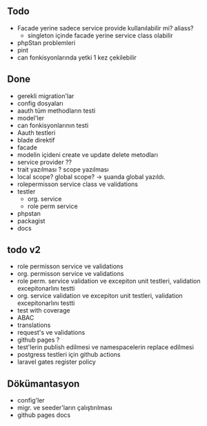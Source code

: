 ## Todo
- Facade yerine sadece service provide kullanılabilir mi? aliass?
  - singleton içinde facade yerine service class olabilir
- phpStan problemleri
- pint
- can fonkisyonlarında yetki 1 kez çekilebilir


## Done
- gerekli migration'lar 
- config dosyaları 
- aauth tüm methodların testi
- model'ler
- can fonkisyonlarının testi
- Aauth testleri
- blade direktif
- facade
- modelin içideni create ve update delete metodları
- service provider ??
- trait yazılması ? scope yazılması
- local scope? global scope? -> şuanda global yazıldı.
- rolepermisson service class ve validations
- testler
  - org. service
  - role perm service
- phpstan
- packagist 
- docs

## todo v2
- role permisson service ve validations
- org. permisson service ve validations
- role perm. service validation ve excepiton unit testleri, validation excepitonarlını testti
- org. service validation ve excepiton unit testleri, validation excepitonarlını testti
- test with coverage
- ABAC
- translations
- request's ve validations
- github pages ?
- test'lerin publish edilmesi ve namespacelerin replace edilmesi
- postgress testleri için github actions
- laravel gates register policy


## Dökümantasyon

- config'ler
- migr. ve seeder'ların çalıştırılması
- github pages docs
